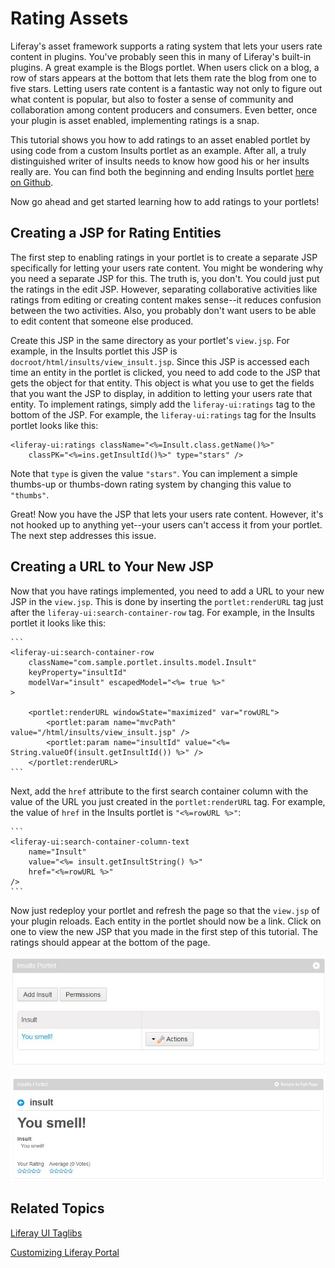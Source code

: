 # Rating Assets

Liferay's asset framework supports a rating system that lets your users rate 
content in plugins. You've probably seen this in many of Liferay's built-in 
plugins. A great example is the Blogs portlet. When users click on a blog, a row 
of stars appears at the bottom that lets them rate the blog from one to five 
stars. Letting users rate content is a fantastic way not only to figure out what 
content is popular, but also to foster a sense of community and collaboration 
among content producers and consumers. Even better, once your plugin is asset 
enabled, implementing ratings is a snap. 

This tutorial shows you how to add ratings to an asset enabled portlet by using 
code from a custom Insults portlet as an example. After all, a truly 
distinguished writer of insults needs to know how good his or her insults really 
are. You can find both the beginning and ending Insults portlet [here on Github](https://github.com/ngaskill/liferay-docs/tree/assetfw-tutorials/develop/tutorials/code/asset-framework/ratings).

Now go ahead and get started learning how to add ratings to your portlets!

## Creating a JSP for Rating Entities

The first step to enabling ratings in your portlet is to create a separate JSP 
specifically for letting your users rate content. You might be wondering why you 
need a separate JSP for this. The truth is, you don't. You could just put the 
ratings in the edit JSP. However, separating collaborative activities like 
ratings from editing or creating content makes sense--it reduces confusion 
between the two activities. Also, you probably don't want users to be able to 
edit content that someone else produced.

Create this JSP in the same directory as your portlet's `view.jsp`. For example, 
in the Insults portlet this JSP is `docroot/html/insults/view_insult.jsp`. Since 
this JSP is accessed each time an entity in the portlet is clicked, you need to 
add code to the JSP that gets the object for that entity. This object is what 
you use to get the fields that you want the JSP to display, in addition to 
letting your users rate that entity. To implement ratings, simply add the 
`liferay-ui:ratings` tag to the bottom of the JSP. For example, the 
`liferay-ui:ratings` tag for the Insults portlet looks like this:

    <liferay-ui:ratings className="<%=Insult.class.getName()%>"
        classPK="<%=ins.getInsultId()%>" type="stars" />
        
Note that `type` is given the value `"stars"`. You can implement a simple 
thumbs-up or thumbs-down rating system by changing this value to `"thumbs"`.

Great! Now you have the JSP that lets your users rate content. However, it's not 
hooked up to anything yet--your users can't access it from your portlet. The 
next step addresses this issue.

## Creating a URL to Your New JSP

Now that you have ratings implemented, you need to add a URL to your new JSP in 
the `view.jsp`. This is done by inserting the `portlet:renderURL` tag just after 
the `liferay-ui:search-container-row` tag. For example, in the Insults portlet 
it looks like this:

    ```
    <liferay-ui:search-container-row
        className="com.sample.portlet.insults.model.Insult"
        keyProperty="insultId"
        modelVar="insult" escapedModel="<%= true %>"
    >
    
        <portlet:renderURL windowState="maximized" var="rowURL">
            <portlet:param name="mvcPath" value="/html/insults/view_insult.jsp" />
            <portlet:param name="insultId" value="<%= String.valueOf(insult.getInsultId()) %>" />
        </portlet:renderURL>
    ```

Next, add the `href` attribute to the first search container column with the 
value of the URL you just created in the `portlet:renderURL` tag. For example, 
the value of `href` in the Insults portlet is `"<%=rowURL %>"`:

    ```
    <liferay-ui:search-container-column-text
        name="Insult"
        value="<%= insult.getInsultString() %>"
        href="<%=rowURL %>"
    />
    ```

Now just redeploy your portlet and refresh the page so that the `view.jsp` of 
your plugin reloads. Each entity in the portlet should now be a link. Click on 
one to view the new JSP that you made in the first step of this tutorial. The 
ratings should appear at the bottom of the page.

![Figure 1: Entities in portlets appear as links after implementing ratings.](../../images/asset-fw-ratings-link.jpg)

![Figure 2: The new JSP lets users rate content in your portlet.](../../images/asset-fw-ratings.jpg)

## Related Topics

[Liferay UI Taglibs](/tutorials/-/knowledge_base/liferay-ui-taglibs)

[Customizing Liferay Portal](/tutorials/-/knowledge_base/customizing-liferay-portal)
